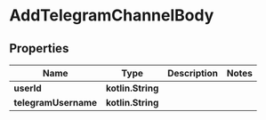 
# AddTelegramChannelBody

## Properties
Name | Type | Description | Notes
------------ | ------------- | ------------- | -------------
**userId** | **kotlin.String** |  | 
**telegramUsername** | **kotlin.String** |  | 



